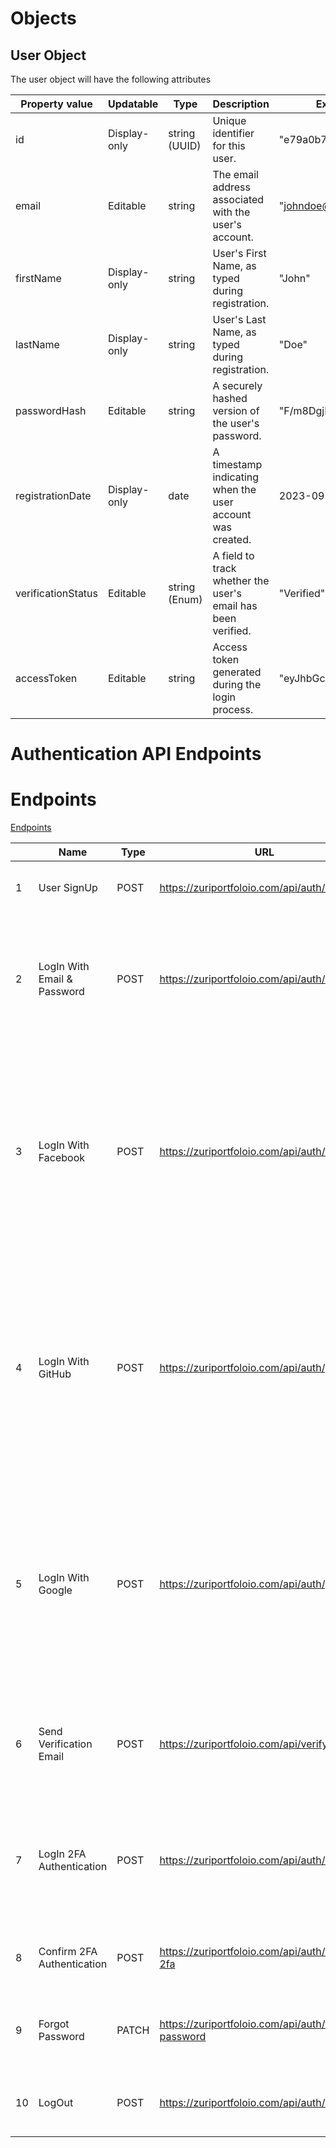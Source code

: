 
# Objects

## User Object

The user object will have the following attributes 

| Property value | Updatable | Type | Description | Example Value |
|---| ------ |---|---|---|
| id | Display-only | string (UUID) | Unique identifier for this user. | "e79a0b74-3aba-0bb6ee6" |
| email | Editable | string | The email address associated with the user's account. | "johndoe@dev.com" |
| firstName | Display-only | string | User's First Name, as typed during registration. | "John"|
| lastName | Display-only | string | User's Last Name, as typed during registration. | "Doe" |
| passwordHash | Editable | string | A securely hashed version of the user's password. | "F/m8DgjRu2xH7G.3QGKgY9"|
| registrationDate | Display-only | date | A timestamp indicating when the user account was created. | 2023-09-12T02:12:33.231Z |
| verificationStatus| Editable | string (Enum) | A field to track whether the user's email has been verified. | "Verified" or "Not Verified"                     |
| accessToken | Editable | string | Access token generated during the login process. |"eyJhbGcikpXVCJ9"|

# Authentication API Endpoints


# Endpoints

[Endpoints](csv/Endpoints.csv)

|  | Name | Type | URL | Description |
| --- | --- | --- | --- | --- |
| 1 | User SignUp | POST | https://zuriportfoloio.com/api/auth/signup | Handles user registration and sign-up processes. |
| 2 | LogIn With Email & Password | POST | https://zuriportfoloio.com/api/auth/login | Facilitates user authentication and login using the provided email and password credentials of a user. |
| 3 | LogIn With Facebook | POST | https://zuriportfoloio.com/api/auth/facebook | Facilitates user authentication and login using Facebook's OAuth (Open Authorization) authentication system. This endpoint allows users to log in by using their Facebook account credentials. |
| 4 | LogIn With GitHub | POST | https://zuriportfoloio.com/api/auth/github | Facilitates user authentication and login using GitHub's OAuth (Open Authorization) authentication system. This endpoint allows users to log in by using their GitHub account credentials. |
| 5 | LogIn With Google | POST | https://zuriportfoloio.com/api/auth/google | Facilitates user authentication and login using Google's OAuth (Open Authorization) authentication system. This endpoint allows users to log in by using their Google account credentials. |
| 6 | Send Verification Email | POST | https://zuriportfoloio.com/api/verify-email | Handles the verification and confirmation of the authenticity of a user's email address. |
| 7 | LogIn 2FA Authentication | POST | https://zuriportfoloio.com/api/auth/2fa-auth | Facilitates Two-Factor Authentication (2FA) for user authentication using user’s email and a time-based one time passcode. |
| 8 | Confirm 2FA Authentication | POST | https://zuriportfoloio.com/api/auth/confirm-2fa | Confirms the Two-Factor Authentication (2FA) sent to the user |
| 9 | Forgot Password | PATCH | https://zuriportfoloio.com/api/auth/forgot-password | Handles the process of resetting a user's forgotten password. |
| 10 | LogOut | POST | https://zuriportfoloio.com/api/auth/logout | Allows users to log out or terminate their current session. |

